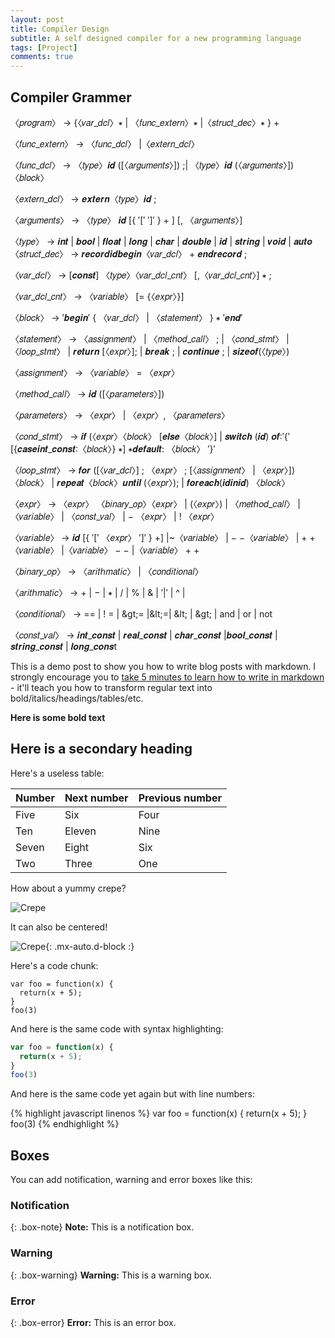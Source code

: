 ```yaml
---
layout: post
title: Compiler Design 
subtitle: A self designed compiler for a new programming language
tags: [Project]
comments: true
---
```


## Compiler Grammer
〈𝑝𝑟𝑜𝑔𝑟𝑎𝑚〉 → {〈𝑣𝑎𝑟\_𝑑𝑐𝑙〉∗ | 〈𝑓𝑢𝑛𝑐\_𝑒𝑥𝑡𝑒𝑟𝑛〉∗ |〈𝑠𝑡𝑟𝑢𝑐𝑡\_𝑑𝑒𝑐〉∗ } +

〈𝑓𝑢𝑛𝑐\_𝑒𝑥𝑡𝑒𝑟𝑛〉 → 〈𝑓𝑢𝑛𝑐\_𝑑𝑐𝑙〉 |〈𝑒𝑥𝑡𝑒𝑟𝑛\_𝑑𝑐𝑙〉

〈𝑓𝑢𝑛𝑐\_𝑑𝑐𝑙〉 → 〈𝑡𝑦𝑝𝑒〉𝒊𝒅 ([〈𝑎𝑟𝑔𝑢𝑚𝑒𝑛𝑡𝑠〉]) ;| 〈𝑡𝑦𝑝𝑒〉𝒊𝒅 (〈𝑎𝑟𝑔𝑢𝑚𝑒𝑛𝑡𝑠〉]) 〈𝑏𝑙𝑜𝑐𝑘〉

〈𝑒𝑥𝑡𝑒𝑟𝑛\_𝑑𝑐𝑙〉 → 𝒆𝒙𝒕𝒆𝒓𝒏〈𝑡𝑦𝑝𝑒〉𝒊𝒅 ;

〈𝑎𝑟𝑔𝑢𝑚𝑒𝑛𝑡𝑠〉 → 〈𝑡𝑦𝑝𝑒〉 𝒊𝒅 [{ ′[′ ′]′ } + ] [, 〈𝑎𝑟𝑔𝑢𝑚𝑒𝑛𝑡𝑠〉]

〈𝑡𝑦𝑝𝑒〉 → 𝒊𝒏𝒕 | 𝒃𝒐𝒐𝒍 | 𝒇𝒍𝒐𝒂𝒕 | 𝒍𝒐𝒏𝒈 | 𝒄𝒉𝒂𝒓 | 𝒅𝒐𝒖𝒃𝒍𝒆 | 𝒊𝒅 | 𝒔𝒕𝒓𝒊𝒏𝒈 | 𝒗𝒐𝒊𝒅 | 𝒂𝒖𝒕𝒐〈𝑠𝑡𝑟𝑢𝑐𝑡\_𝑑𝑒𝑐〉 → 𝒓𝒆𝒄𝒐𝒓𝒅𝒊𝒅𝒃𝒆𝒈𝒊𝒏〈𝑣𝑎𝑟\_𝑑𝑐𝑙〉 + 𝒆𝒏𝒅𝒓𝒆𝒄𝒐𝒓𝒅 ;

〈𝑣𝑎𝑟\_𝑑𝑐𝑙〉 → [𝒄𝒐𝒏𝒔𝒕] 〈𝑡𝑦𝑝𝑒〉〈𝑣𝑎𝑟\_𝑑𝑐𝑙\_𝑐𝑛𝑡〉 [,〈𝑣𝑎𝑟\_𝑑𝑐𝑙\_𝑐𝑛𝑡〉] ∗ ;

〈𝑣𝑎𝑟\_𝑑𝑐𝑙\_𝑐𝑛𝑡〉 → 〈𝑣𝑎𝑟𝑖𝑎𝑏𝑙𝑒〉 [= {〈𝑒𝑥𝑝𝑟〉}]

〈𝑏𝑙𝑜𝑐𝑘〉 → ′𝒃𝒆𝒈𝒊𝒏′ { 〈𝑣𝑎𝑟\_𝑑𝑐𝑙〉 | 〈𝑠𝑡𝑎𝑡𝑒𝑚𝑒𝑛𝑡〉 } ∗ ′𝒆𝒏𝒅′

〈𝑠𝑡𝑎𝑡𝑒𝑚𝑒𝑛𝑡〉 → 〈𝑎𝑠𝑠𝑖𝑔𝑛𝑚𝑒𝑛𝑡〉 | 〈𝑚𝑒𝑡ℎ𝑜𝑑\_𝑐𝑎𝑙𝑙〉 ; | 〈𝑐𝑜𝑛𝑑\_𝑠𝑡𝑚𝑡〉 | 〈𝑙𝑜𝑜𝑝\_𝑠𝑡𝑚𝑡〉 | 𝒓𝒆𝒕𝒖𝒓𝒏 [〈𝑒𝑥𝑝𝑟〉]; | 𝒃𝒓𝒆𝒂𝒌 ; | 𝒄𝒐𝒏𝒕𝒊𝒏𝒖𝒆 ; | 𝒔𝒊𝒛𝒆𝒐𝒇(〈𝑡𝑦𝑝𝑒〉)

〈𝑎𝑠𝑠𝑖𝑔𝑛𝑚𝑒𝑛𝑡〉 → 〈𝑣𝑎𝑟𝑖𝑎𝑏𝑙𝑒〉 = 〈𝑒𝑥𝑝𝑟〉

〈𝑚𝑒𝑡ℎ𝑜𝑑\_𝑐𝑎𝑙𝑙〉 → 𝒊𝒅 ([〈𝑝𝑎𝑟𝑎𝑚𝑒𝑡𝑒𝑟𝑠〉])

〈𝑝𝑎𝑟𝑎𝑚𝑒𝑡𝑒𝑟𝑠〉 → 〈𝑒𝑥𝑝𝑟〉 | 〈𝑒𝑥𝑝𝑟〉, 〈𝑝𝑎𝑟𝑎𝑚𝑒𝑡𝑒𝑟𝑠〉

〈𝑐𝑜𝑛𝑑\_𝑠𝑡𝑚𝑡〉 → 𝒊𝒇 (〈𝑒𝑥𝑝𝑟〉〈𝑏𝑙𝑜𝑐𝑘〉 [𝒆𝒍𝒔𝒆〈𝑏𝑙𝑜𝑐𝑘〉] | 𝒔𝒘𝒊𝒕𝒄𝒉 (𝒊𝒅) 𝒐𝒇∶′{′ [{𝒄𝒂𝒔𝒆𝒊𝒏𝒕\_𝒄𝒐𝒏𝒔𝒕∶〈𝑏𝑙𝑜𝑐𝑘〉} ∗] ∗𝒅𝒆𝒇𝒂𝒖𝒍𝒕: 〈𝑏𝑙𝑜𝑐𝑘〉 ′}′

〈𝑙𝑜𝑜𝑝\_𝑠𝑡𝑚𝑡〉 → 𝒇𝒐𝒓 ([〈𝑣𝑎𝑟\_𝑑𝑐𝑙〉] ; 〈𝑒𝑥𝑝𝑟〉 ; [〈𝑎𝑠𝑠𝑖𝑔𝑛𝑚𝑒𝑛𝑡〉 | 〈𝑒𝑥𝑝𝑟〉]) 〈𝑏𝑙𝑜𝑐𝑘〉 | 𝒓𝒆𝒑𝒆𝒂𝒕〈𝑏𝑙𝑜𝑐𝑘〉𝒖𝒏𝒕𝒊𝒍 (〈𝑒𝑥𝑝𝑟〉); | 𝒇𝒐𝒓𝒆𝒂𝒄𝒉(𝒊𝒅𝒊𝒏𝒊𝒅) 〈𝑏𝑙𝑜𝑐𝑘〉

〈𝑒𝑥𝑝𝑟〉 → 〈𝑒𝑥𝑝𝑟〉 〈𝑏𝑖𝑛𝑎𝑟𝑦\_𝑜𝑝〉〈𝑒𝑥𝑝𝑟〉 | (〈𝑒𝑥𝑝𝑟〉) | 〈𝑚𝑒𝑡ℎ𝑜𝑑\_𝑐𝑎𝑙𝑙〉 | 〈𝑣𝑎𝑟𝑖𝑎𝑏𝑙𝑒〉 | 〈𝑐𝑜𝑛𝑠𝑡\_𝑣𝑎𝑙〉 | − 〈𝑒𝑥𝑝𝑟〉 | ! 〈𝑒𝑥𝑝𝑟〉

〈𝑣𝑎𝑟𝑖𝑎𝑏𝑙𝑒〉 → 𝒊𝒅 [{ ′[′ 〈𝑒𝑥𝑝𝑟〉 ′]′ } +] |~〈𝑣𝑎𝑟𝑖𝑎𝑏𝑙𝑒〉 | − −〈𝑣𝑎𝑟𝑖𝑎𝑏𝑙𝑒〉 | + +〈𝑣𝑎𝑟𝑖𝑎𝑏𝑙𝑒〉 |〈𝑣𝑎𝑟𝑖𝑎𝑏𝑙𝑒〉 − − |〈𝑣𝑎𝑟𝑖𝑎𝑏𝑙𝑒〉 + +

〈𝑏𝑖𝑛𝑎𝑟𝑦\_𝑜𝑝〉 → 〈𝑎𝑟𝑖𝑡ℎ𝑚𝑎𝑡𝑖𝑐〉 | 〈𝑐𝑜𝑛𝑑𝑖𝑡𝑖𝑜𝑛𝑎𝑙〉

〈𝑎𝑟𝑖𝑡ℎ𝑚𝑎𝑡𝑖𝑐〉 → + | − | ∗ | / | % | &amp; | ′|′ | ^ |

〈𝑐𝑜𝑛𝑑𝑖𝑡𝑖𝑜𝑛𝑎𝑙〉 → == | ! = | \&gt;= |\&lt;=| \&lt; | \&gt; | and | or | not

〈𝑐𝑜𝑛𝑠𝑡\_𝑣𝑎𝑙〉 → 𝒊𝒏𝒕\_𝒄𝒐𝒏𝒔𝒕 | 𝒓𝒆𝒂𝒍\_𝒄𝒐𝒏𝒔𝒕 | 𝒄𝒉𝒂𝒓\_𝒄𝒐𝒏𝒔𝒕 |𝒃𝒐𝒐𝒍\_𝒄𝒐𝒏𝒔𝒕 | 𝒔𝒕𝒓𝒊𝒏𝒈\_𝒄𝒐𝒏𝒔𝒕 | 𝒍𝒐𝒏𝒈\_𝒄𝒐𝒏𝒔t


This is a demo post to show you how to write blog posts with markdown.  I strongly encourage you to [take 5 minutes to learn how to write in markdown](https://markdowntutorial.com/) - it'll teach you how to transform regular text into bold/italics/headings/tables/etc.

**Here is some bold text**

## Here is a secondary heading

Here's a useless table:

| Number | Next number | Previous number |
| :------ |:--- | :--- |
| Five | Six | Four |
| Ten | Eleven | Nine |
| Seven | Eight | Six |
| Two | Three | One |


How about a yummy crepe?

![Crepe](https://s3-media3.fl.yelpcdn.com/bphoto/cQ1Yoa75m2yUFFbY2xwuqw/348s.jpg)

It can also be centered!

![Crepe](https://s3-media3.fl.yelpcdn.com/bphoto/cQ1Yoa75m2yUFFbY2xwuqw/348s.jpg){: .mx-auto.d-block :}

Here's a code chunk:

~~~
var foo = function(x) {
  return(x + 5);
}
foo(3)
~~~

And here is the same code with syntax highlighting:

```javascript
var foo = function(x) {
  return(x + 5);
}
foo(3)
```

And here is the same code yet again but with line numbers:

{% highlight javascript linenos %}
var foo = function(x) {
  return(x + 5);
}
foo(3)
{% endhighlight %}

## Boxes
You can add notification, warning and error boxes like this:

### Notification

{: .box-note}
**Note:** This is a notification box.

### Warning

{: .box-warning}
**Warning:** This is a warning box.

### Error

{: .box-error}
**Error:** This is an error box.
